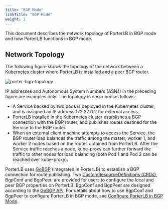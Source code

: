 ```yaml
---
title: "BGP Mode"
linkTitle: "BGP Mode"
weight: 1
---
```


This document describes the network topology of PorterLB in BGP mode and how PorterLB functions in BGP mode.

## Network Topology

The following figure shows the topology of the network between a Kubernetes cluster where PorterLB is installed and a peer BGP router.

![porter-bgp-topology](/images/docs/concepts/bgp-mode/porter-bgp-topology.jpg)

IP addresses and Autonomous System Numbers (ASNs) in the preceding figure are examples only. The topology is described as follows:

* A Service backed by two pods is deployed in the Kubernetes cluster, and is assigned an IP address 172.22.0.2 for external access.
* PorterLB installed in the Kubernetes cluster establishes a BGP connection with the BGP router, and publishes routes destined for the Service to the BGP router.
* When an external client machine attempts to access the Service, the BGP router load balances the traffic among the master, worker 1, and worker 2 nodes based on the routes obtained from PorterLB. After the Service traffic reaches a node, kube-proxy can further forward the traffic to other nodes for load balancing (both Pod 1 and Pod 2 can be reached over kube-proxy).

PorterLB uses [GoBGP](https://github.com/osrg/gobgp) (integrated in PorterLB) to establish a BGP connection for route publishing. Two [CustomResourceDefinitions (CRDs)](https://kubernetes.io/docs/tasks/extend-kubernetes/custom-resources/custom-resource-definitions/), BgpConf and BgpPeer, are provided for users to configure the local and peer BGP properties on PorterLB. BgpConf and BgpPeer are designed according to the [GoBGP API](https://github.com/osrg/gobgp/blob/master/api/gobgp.pb.go). For details about how to use BgpConf and BgpPeer to configure PorterLB in BGP mode, see [Configure PorterLB in BGP Mode](/docs/getting-started/configuration/configure-porter-in-bgp-mode/).

